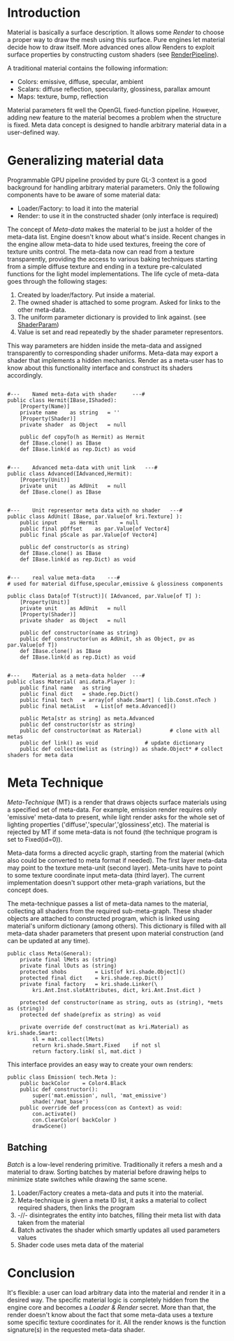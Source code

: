 # Introduction #

Material is basically a surface description. It allows some _Render_ to choose a proper way to draw the mesh using this surface. Pure engines let material decide how to draw itself. More advanced ones allow Renders to exploit surface properties by constructing custom shaders (see [RenderPipeline](RenderPipeline.md)).

A traditional material contains the following information:
  * Colors: emissive, diffuse, specular, ambient
  * Scalars: diffuse reflection, specularity, glossiness, parallax amount
  * Maps: texture, bump, reflection

Material parameters fit well the OpenGL fixed-function pipeline. However, adding new feature to the material becomes a problem when the structure is fixed. Meta data concept is designed to handle arbitrary material data in a user-defined way.


# Generalizing material data #

Programmable GPU pipeline provided by pure GL-3 context is a good background for handling arbitrary material parameters. Only the following components have to be aware of some material data:
  * Loader/Factory: to load it into the material
  * Render: to use it in the constructed shader (only interface is required)

The concept of _Meta-data_ makes the material to be just a holder of the meta-data list. Engine doesn't know about what's inside. Recent changes in the engine allow meta-data to hide used textures, freeing the core of texture units control. The meta-data now can read from a texture transparently, providing the access to various baking techniques starting from a simple diffuse texture and ending in a texture pre-calculated functions for the light model implementations. The life cycle of meta-data goes through the following stages:
  1. Created by loader/factory. Put inside a material.
  1. The owned shader is attached to some program. Asked for links to the other meta-data.
  1. The uniform parameter dictionary is provided to link against. (see [ShaderParam](ShaderParam.md))
  1. Value is set and read repeatedly by the shader parameter representors.

This way parameters are hidden inside the meta-data and assigned transparently to corresponding shader uniforms. Meta-data may export a shader that implements a hidden mechanics. Render as a meta-user has to know about this functionality interface and construct its shaders accordingly.

```

#---	Named meta-data with shader		---#
public class Hermit(IBase,IShaded):
	[Property(Name)]
	private name	as string	= ''
	[Property(Shader)]
	private shader	as Object	= null

	public def copyTo(h as Hermit) as Hermit
	def IBase.clone() as IBase
	def IBase.link(d as rep.Dict) as void


#---	Advanced meta-data with unit link	---#
public class Advanced(IAdvanced,Hermit):
	[Property(Unit)]
	private unit	as AdUnit	= null
	def IBase.clone() as IBase


#---	Unit representor meta data with no shader	---#
public class AdUnit( IBase, par.Value[of kri.Texture] ):
	public input	as Hermit		= null
	public final pOffset	as par.Value[of Vector4]
	public final pScale	as par.Value[of Vector4]
	
	public def constructor(s as string)
	def IBase.clone() as IBase
	def IBase.link(d as rep.Dict) as void


#---	real value meta-data	---#
# used for material diffuse,specular,emissive & glossiness components

public class Data[of T(struct)]( IAdvanced, par.Value[of T] ):
	[Property(Unit)]
	private unit	as AdUnit	= null
	[Property(Shader)]
	private shader	as Object	= null

	public def constructor(name as string)
	public def constructor(un as AdUnit, sh as Object, pv as par.Value[of T])
	def IBase.clone() as IBase
	def IBase.link(d as rep.Dict) as void


#---	Material as a meta-data holder	---#
public class Material( ani.data.Player ):
	public final name	as string
	public final dict	= shade.rep.Dict()
	public final tech 	= array[of shade.Smart]	( lib.Const.nTech )
	public final metaList	= List[of meta.Advanced]()
	
	public Meta[str as string] as meta.Advanced
	public def constructor(str as string)
	public def constructor(mat as Material)			# clone with all metas
	public def link() as void				# update dictionary
	public def collect(melist as (string)) as shade.Object*	# collect shaders for meta data
```


# Meta Technique #

_Meta-Technique_ (MT) is a render that draws objects surface materials using a specified set of meta-data. For example, emission render requires only 'emissive' meta-data to present, while light render asks for the whole set of lighting properties ('diffuse','specular','glossiness',etc). The material is rejected by MT if some meta-data is not found (the technique program is set to Fixed(id=0)).

Meta-data forms a directed acyclic graph, starting from the material (which also could be converted to meta format if needed). The first layer meta-data may point to the texture meta-unit (second layer). Meta-units have to point to some texture coordinate input meta-data (third layer). The current implementation doesn't support other meta-graph variations, but the concept does.

The meta-technique passes a list of meta-data names to the material, collecting all shaders from the required sub-meta-graph. These shader objects are attached to constructed program, which is linked using material's uniform dictionary (among others). This dictionary is filled with all meta-data shader parameters that present upon material construction (and can be updated at any time).

```
public class Meta(General):
	private final lMets	as (string)
	private final lOuts	as (string)
	protected shobs			= List[of kri.shade.Object]()
	protected final dict	= kri.shade.rep.Dict()
	private final factory	= kri.shade.Linker(\
		kri.Ant.Inst.slotAttributes, dict, kri.Ant.Inst.dict )
	
	protected def constructor(name as string, outs as (string), *mets as (string))
	protected def shade(prefix as string) as void

	private override def construct(mat as kri.Material) as kri.shade.Smart:
		sl = mat.collect(lMets)
		return kri.shade.Smart.Fixed	if not sl
		return factory.link( sl, mat.dict )
```

This interface provides an easy way to create your own renders:
```
public class Emission( tech.Meta ):
	public backColor	= Color4.Black	
	public def constructor():
		super('mat.emission', null, 'mat_emissive')
		shade('/mat_base')
	public override def process(con as Context) as void:
		con.activate()
		con.ClearColor( backColor )
		drawScene()
```


## Batching ##

_Batch_ is a low-level rendering primitive. Traditionally it refers a mesh and a material to draw. Sorting batches by material before drawing helps to minimize state switches while drawing the same scene.
  1. Loader/Factory creates a meta-data and puts it into the material.
  1. Meta-technique is given a meta ID list, it asks a material to collect required shaders, then links the program
  1. -//- disintegrates the entity into batches, filling their meta list with data taken from the material
  1. Batch activates the shader which smartly updates all used parameters values
  1. Shader code uses meta data of the material


# Conclusion #

It's flexible: a user can load arbitrary data into the material and render it in a desired way. The specific material logic is completely hidden from the engine core and becomes a _Loader & Render_ secret. More than that, the render doesn't know about the fact that some meta-data uses a texture some specific texture coordinates for it. All the render knows is the function signature(s) in the requested meta-data shader.